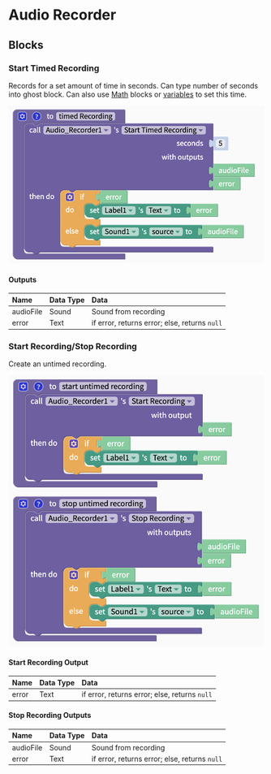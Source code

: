 # Audio Recorder

## Blocks

### Start Timed Recording

Records for a set amount of time in seconds. Can type number of seconds into ghost block. Can also use [Math](math.md) blocks or [variables](variables.md) to set this time.

![](.gitbook/assets/screen-shot-2021-04-19-at-11.40.46-am.png)

#### Outputs

| Name | Data Type | Data |
| :--- | :--- | :--- |
| audioFile | Sound | Sound from recording |
| error | Text | if error, returns error; else, returns `null` |

### Start Recording/Stop Recording

Create an untimed recording. 

![](.gitbook/assets/screen-shot-2021-04-19-at-11.44.11-am.png)

#### Start Recording Output

| Name | Data Type | Data |
| :--- | :--- | :--- |
| error | Text | if error, returns error; else, returns `null` |

#### Stop Recording Outputs

| Name | Data Type | Data |
| :--- | :--- | :--- |
| audioFile | Sound | Sound from recording |
| error | Text | if error, returns error; else, returns `null` |

